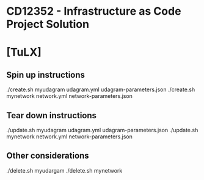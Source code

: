 # CD12352 - Infrastructure as Code Project Solution
# [TuLX]

## Spin up instructions
./create.sh myudagram udagram.yml udagram-parameters.json 
./create.sh mynetwork network.yml network-parameters.json

## Tear down instructions
./update.sh myudagram udagram.yml udagram-parameters.json 
./update.sh mynetwork network.yml network-parameters.json

## Other considerations
./delete.sh myudargam
./delete.sh mynetwork
